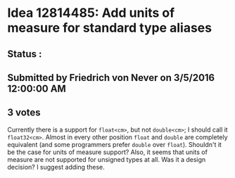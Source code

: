 # Idea 12814485: Add units of measure for standard type aliases #

## Status : 

## Submitted by Friedrich von Never on 3/5/2016 12:00:00 AM

## 3 votes

Currently there is a support for `float<cm>`, but not `double<cm>`; I should call it `float32<cm>`. Almost in every other position `float` and `double` are completely equivalent (and some programmers prefer `double` over `float`). Shouldn't it be the case for units of measure support?
Also, it seems that units of measure are not supported for unsigned types at all. Was it a design decision? I suggest adding these.

